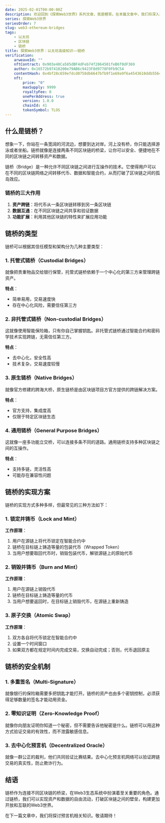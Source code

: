 ```yaml
---
date: 2025-02-01T00:00:00Z
description: 欢迎回到《探索Web3世界》系列文章，我是鲤哥。在本篇文章中，我们将深入探讨以太坊链桥的工作原理、类型及其在Web3生态系统中的重要性。
series: 探索Web3世界
seriesOrder: 7
slug: web3-ethereum-bridges
tags:
    - 以太坊
    - 区块链
    - 链桥
title: 探索Web3世界：以太坊高级知识——链桥
verification:
    arweaveId: ""
    nftContract: 0x903e48Ca585dBF4dFeb74f2864501feB6f0dF369
    author: 0x16572b97410200e79AB6c9423F8d9778F0Fb9C54
    contentHash: 0x4bf28c659efdcd0758db6647bfb9f1e69a9f6a4543610ddb5564ac5b5ff448301.0.0
    nft:
        price: "0"
        maxSupply: 9999
        royaltyFee: 0
        onePerAddress: true
        version: 1.0.0
        chainId: 41
        tokenSymbol: TLOS
---
```


## 什么是链桥？

想象一下，你站在一条宽阔的河流边，想要到达对岸。河上没有桥，你只能选择游泳或者坐船。链桥就像是连接两条不同区块链的桥梁，让你可以安全、便捷地在不同的区块链之间转移资产和数据。

链桥（Bridge）是一种允许不同区块链之间进行互操作的技术。它使得用户可以在不同的区块链网络之间转移代币、数据和智能合约，从而打破了区块链之间的孤岛效应。

### 链桥的三大作用

1. **资产跨链**：将代币从一条区块链转移到另一条区块链
2. **数据互通**：在不同区块链之间共享和验证数据
3. **功能扩展**：利用其他区块链的特性来扩展应用功能

## 链桥的类型

链桥可以根据其信任模型和架构分为几种主要类型：

### 1. 托管式链桥（Custodial Bridges）

就像把贵重物品交给银行保管，托管式链桥依赖于一个中心化的第三方来管理跨链资产。

**特点**：
- 简单易用，交易速度快
- 存在中心化风险，需要信任第三方

### 2. 非托管式链桥（Non-custodial Bridges）

这就像使用智能保险箱，只有你自己掌握钥匙。非托管式链桥通过智能合约和密码学技术实现跨链，无需信任第三方。

**特点**：
- 去中心化，安全性高
- 技术复杂，交易速度较慢

### 3. 原生链桥（Native Bridges）

就像官方修建的跨海大桥，原生链桥是由区块链项目方官方提供的跨链解决方案。

**特点**：
- 官方支持，集成度高
- 仅限于特定区块链生态

### 4. 通用链桥（General Purpose Bridges）

这就像一座多功能立交桥，可以连接多条不同的道路。通用链桥支持多种区块链之间的互操作。

**特点**：
- 支持多链，灵活性高
- 可能存在兼容性问题

## 链桥的实现方案

链桥的实现方式多种多样，但最常见的三种方法如下：

### 1. 锁定并铸币（Lock and Mint）

**工作原理**：
1. 用户在源链上将代币锁定在智能合约中
2. 链桥在目标链上铸造等量的包装代币（Wrapped Token）
3. 当用户想要取回代币时，销毁包装代币，解锁源链上的原始代币

### 2. 销毁并铸币（Burn and Mint）

**工作原理**：
1. 用户在源链上销毁代币
2. 链桥在目标链上铸造等量的代币
3. 当用户想要返回时，在目标链上销毁代币，在源链上重新铸造

### 3. 原子交换（Atomic Swap）

**工作原理**：
1. 双方各自将代币锁定在智能合约中
2. 设置一个时间窗口
3. 如果双方都在规定时间内完成交易，交换自动完成；否则，代币退回原主

## 链桥的安全机制

### 1. 多重签名（Multi-Signature）

就像银行的保险箱需要多把钥匙才能打开。链桥的资产也由多个密钥控制，必须获得足够数量的签名才能动用资金。

### 2. 零知识证明（Zero-Knowledge Proof）

就像你向朋友证明你知道一个秘密，但不需要告诉他秘密是什么。链桥可以用这种方式验证交易的有效性，而不泄露敏感信息。

### 3. 去中心化预言机（Decentralized Oracle）

就像一群公正的裁判，他们共同验证比赛结果。去中心化预言机网络可以验证跨链交易的真实性，防止欺诈行为。

## 结语

链桥作为连接不同区块链的桥梁，在Web3生态系统中扮演着至关重要的角色。通过链桥，我们可以实现资产和数据的自由流动，打破区块链之间的壁垒，构建更加开放和互联的Web3世界。

在下一篇文章中，我们将探讨预言机相关知识。敬请期待！ 